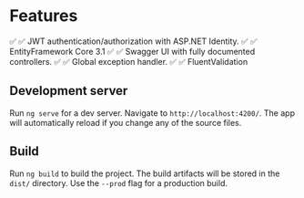# Features

✅ :white_check_mark: JWT authentication/authorization with ASP.NET Identity.
✅ :white_check_mark: EntityFramework Core 3.1
✅ :white_check_mark: Swagger UI with fully documented controllers.
✅ :white_check_mark: Global exception handler.
✅ :white_check_mark: FluentValidation

## Development server

Run `ng serve` for a dev server. Navigate to `http://localhost:4200/`. The app will automatically reload if you change any of the source files.

## Build

Run `ng build` to build the project. The build artifacts will be stored in the `dist/` directory. Use the `--prod` flag for a production build.

